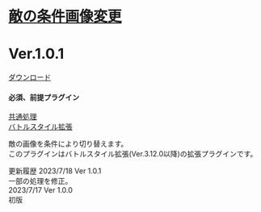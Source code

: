 # [敵の条件画像変更](https://raw.githubusercontent.com/nuun888/MZ/master/NUUN_EnemyCondPicture.js)
# Ver.1.0.1  
 [ダウンロード](https://raw.githubusercontent.com/nuun888/MZ/master/NUUN_EnemyCondPicture.js)  
 #### 必須、前提プラグイン
[共通処理](https://github.com/nuun888/MZ/blob/master/README/Base.md)  
[バトルスタイル拡張](https://github.com/nuun888/MZ/blob/master/README/BattleStyleEXBase.md)  

敵の画像を条件により切り替えます。  
このプラグインはバトルスタイル拡張(Ver.3.12.0以降)の拡張プラグインです。  

更新履歴
2023/7/18 Ver 1.0.1  
一部の処理を修正。  
2023/7/17 Ver 1.0.0  
初版  
